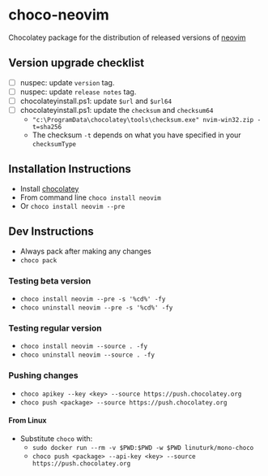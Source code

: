 # choco-neovim

Chocolatey package for the distribution of released versions of [neovim](https://neovim.io/)

## Version upgrade checklist

- [ ] nuspec: update `version` tag.
- [ ] nuspec: update `release notes` tag.
- [ ] chocolateyinstall.ps1: update `$url` and `$url64`
- [ ] chocolateyinstall.ps1: update the `checksum` and `checksum64`
	- `"c:\ProgramData\chocolatey\tools\checksum.exe" nvim-win32.zip -t=sha256`
	- The checksum `-t` depends on what you have specified in your `checksumType`

## Installation Instructions

- Install [chocolatey](https://chocolatey.org/install)
- From command line `choco install neovim`
- Or `choco install neovim --pre`

## Dev Instructions

- Always pack after making any changes
- `choco pack`

### Testing beta version

- `choco install neovim --pre -s '%cd%' -fy`
- `choco uninstall neovim --pre -s '%cd%' -fy`

### Testing regular version

- `choco install neovim --source . -fy`
- `choco uninstall neovim --source . -fy`

### Pushing changes

- `choco apikey --key <key> --source https://push.chocolatey.org` 
- `choco push <package> --source https://push.chocolatey.org` 

#### From Linux

- Substitute `choco` with:
  - `sudo docker run --rm -v $PWD:$PWD -w $PWD linuturk/mono-choco`
  - `choco push <package> --api-key <key> --source https://push.chocolatey.org` 
